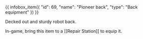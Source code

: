{{ infobox_item({
	"id": 69,
	"name": "Pioneer back",
	"type": "Back equipment"
}) }}

Decked out and sturdy robot back.

In-game, bring this item to a [[Repair Station]] to equip it.
